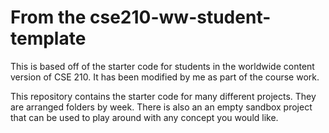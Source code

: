# From the cse210-ww-student-template
This is based off of the starter code for students in the worldwide content version of CSE 210. It has been modified by me as part of the course work.

This repository contains the starter code for many different projects. They are arranged folders by week. There is also an an empty sandbox project that can be used to play around with any concept you would like.
